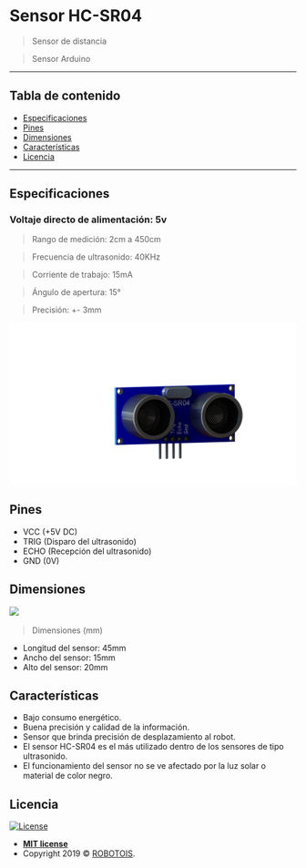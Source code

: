 # Sensor HC-SR04

>Sensor de distancia

> Sensor Arduino

---

## Tabla de contenido 
- [Especificaciones ](#Especificaciones )
- [Pines](#Pines)
- [Dimensiones](#Dimensiones)
- [Características ](#Características)
- [Licencia](#Licencia)


---
## Especificaciones

### Voltaje directo de alimentación: 5v
> Rango de medición: 2cm a 450cm

> Frecuencia de ultrasonido: 40KHz

> Corriente de trabajo: 15mA

> Ángulo de apertura: 15°

> Precisión: +- 3mm

[![](https://github.com/Robotois/robotois-robert/blob/master/specs/images/renders/HC-SR04.png)]()

## Pines


- VCC (+5V DC)
- TRIG (Disparo del ultrasonido)
- ECHO (Recepción del ultrasonido)
- GND (0V)

## Dimensiones

[![](https://github.com/Robotois/robotois-robert/blob/master/specs/images/measures/Sensor%20Ultras%C3%B3nico.PNG)]()

> Dimensiones (mm)
- Longitud del sensor: 45mm
- Ancho del sensor: 15mm
- Alto del sensor: 20mm 
 

## Características

- Bajo consumo energético.
- Buena precisión y calidad de la información.
- Sensor que brinda precisión de desplazamiento al robot. 
- El sensor HC-SR04 es el más utilizado dentro de los sensores de tipo ultrasonido.
- El funcionamiento del sensor no se ve afectado por la luz solar o material de color negro.


## Licencia

[![License](http://img.shields.io/:license-mit-blue.svg?style=flat-square)](http://badges.mit-license.org)

- **[MIT license](http://opensource.org/licenses/mit-license.php)**
- Copyright 2019 © <a href="http://fvcproductions.com" target="_blank">ROBOTOIS</a>.
